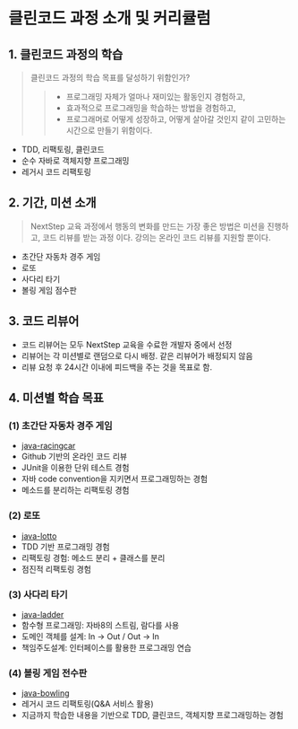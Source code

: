 # 클린코드 과정 소개 및 커리큘럼

## 1. 클린코드 과정의 학습

> 클린코드 과정의 학습 목표를 달성하기 위함인가?
>> - 프로그래밍 자체가 얼마나 재미있는 활동인지 경험하고,
>> - 효과적으로 프로그래밍을 학습하는 방법을 경험하고,
>> - 프로그래머로 어떻게 성장하고, 어떻게 살아갈 것인지 같이 고민하는 시간으로 만들기 위함이다.
>
- TDD, 리팩토링, 클린코드
- 순수 자바로 객체지향 프로그래밍
- 레거시 코드 리팩토링


## 2. 기간, 미션 소개

> NextStep 교육 과정에서 행동의 변화를 만드는 가장 좋은 방법은 미션을 진행하고, 코드 리뷰를 받는 과정 이다.
> 강의는 온라인 코드 리뷰를 지원할 뿐이다.

- 초간단 자동차 경주 게임
- 로또
- 사다리 타기
- 볼링 게임 점수판

## 3. 코드 리뷰어

- 코드 리뷰어는 모두 NextStep 교육을 수료한 개발자 중에서 선정
- 리뷰어는 각 미션별로 랜덤으로 다시 배정. 같은 리뷰어가 배정되지 않음
- 리뷰 요청 후 24시간 이내에 피드백을 주는 것을 목표로 함.

## 4. 미션별 학습 목표

### (1) 초간단 자동차 경주 게임

- [java-racingcar](./java-racingcar)
- Github 기반의 온라인 코드 리뷰
- JUnit을 이용한 단위 테스트 경험
- 자바 code convention을 지키면서 프로그래밍하는 경험
- 메소드를 분리하는 리팩토링 경험

### (2) 로또

- [java-lotto](./java-lotto)
- TDD 기반 프로그래밍 경험
- 리팩토링 경험: 메소드 분리 + 클래스를 분리 
- 점진적 리팩토링 경험

### (3) 사다리 타기

- [java-ladder](./java-ladder)
- 함수형 프로그래밍: 자바8의 스트림, 람다를 사용
- 도메인 객체를 설계: In -> Out / Out -> In
- 책임주도설계: 인터페이스를 활용한 프로그래밍 연습

### (4) 볼링 게임 전수판

- [java-bowling](./java-bowling)
- 레거시 코드 리팩토링(Q&A 서비스 활용)
- 지금까지 학습한 내용을 기반으로 TDD, 클린코드, 객체지향 프로그래밍하는 경험